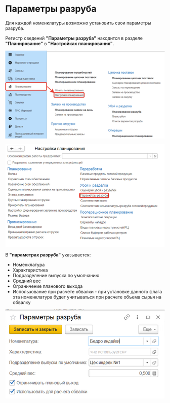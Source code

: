 # Параметры разруба

Для каждой номенклатуры возможно установить свои параметры разруба.

Регистр сведений **"Параметры разруба"** находится в разделе **"Планирование"** в **"Настройках планирования"**.

[![1][1]][1]

[![2][2]][2]

В **"параметрах разруба"** указывается:

- Номенклатура
- Характеристика
- Подразделение выпуска по умолчанию
- Средний вес
- Ограничение планового выхода
- Использование при расчете обвалки - при установке данного флага эта номенклатура будет учитываться при расчете объема сырья на обвалку

[![3][3]][3]

[1]: CuttingParameters.assets/1.png
[2]: CuttingParameters.assets/2.png
[3]: CuttingParameters.assets/3.png
